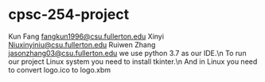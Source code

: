 # cpsc-254-project
Kun Fang fangkun1996@csu.fullerton.edu
Xinyi Niuxinyiniu@csu.fullerton.edu
Ruiwen Zhang jasonzhang03@csu.fullerton.edu
we use python 3.7 as our IDE.\n
To run our project Linux system you need to install tkinter.\n
And in Linux you need to convert logo.ico to logo.xbm
